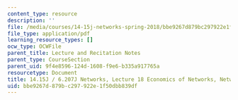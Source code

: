 ```yaml
---
content_type: resource
description: ''
file: /media/courses/14-15j-networks-spring-2018/bbe9267d879bc297922e1f50dbb839df_MIT14_15JS18_lec18.pdf
file_type: application/pdf
learning_resource_types: []
ocw_type: OCWFile
parent_title: Lecture and Recitation Notes
parent_type: CourseSection
parent_uid: 9f4e8596-124d-1608-f9e6-b335a917765a
resourcetype: Document
title: 14.15J / 6.207J Networks, Lecture 18 Economics of Networks, Networked Markets
uid: bbe9267d-879b-c297-922e-1f50dbb839df
---
```

